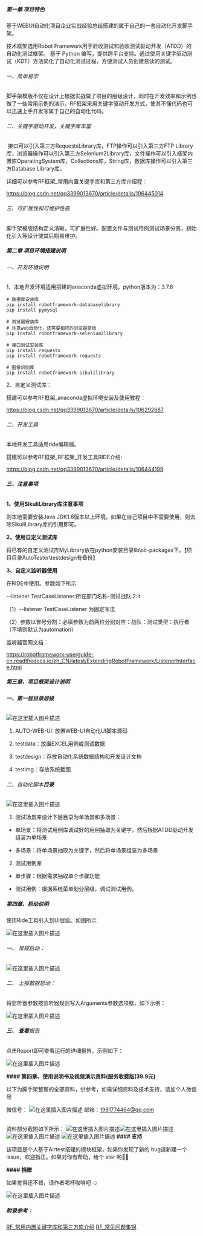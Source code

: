 #####  **第一章**   **项目特色**

基于WEBUI自动化项目企业实战经验总结搭建的属于自己的一套自动化开发脚手架。

技术框架选用Robot Framework用于验收测试和验收测试驱动开发（ATDD）的自动化测试框架。 基于 Python 编写，提供跨平台支持。通过使用关键字驱动测试（KDT）方法简化了自动化测试过程，方便测试人员创建易读的测试。

###### 一、简单易学

脚手架模版不仅在设计上根据实战做了项目的层级设计，同时在开发效率和示例也做了一些常用示例的演示，RF框架采用关键字驱动开发方式，使其不懂代码也可以迅速上手开发写属于自己的自动化代码。

###### 二、关键字驱动开发，关键字库丰富

​    接口可以引入第三方RequestsLibrary库，FTP操作可以引入第三方FTP Library库，浏览器操作可以引入第三方Selenium2Library库，文件操作可以引入框架内置库OperatingSystem库，Collections库，String库，数据库操作可以引入第三方Database Library库。

详细可以参考RF框架_常用内置关键字库和第三方库介绍程：

<https://blog.csdn.net/qq3399013670/article/details/106445014>

###### 三、可扩展性和可维护性高

   脚手架模版结构定义清晰，可扩展性好。配置文件与测试用例测试场景分离，初始化引入等设计使其后期易维护。

##### **第二章**	**项目环境搭建说明**
###### 一、开发环境说明

1、本地开发环境适用搭建的anaconda虚拟环境，python版本为：3.7.6

```
# 数据库安装库
pip install robotframework-databaselibrary
pip install pymysql

# 浏览器安装库
# 注意web自动化，还需要相应的浏览器驱动
pip install robotframework-selenium2library

# 接口测试安装库
pip install requests
pip install robotframework-requests

# 图像识别库
pip install robotframework-sikulilibrary
```

2、自定义测试库：

搭建可以参考RF框架_anaconda虚拟环境安装及使用教程：

<https://blog.csdn.net/qq3399013670/article/details/106292687>

###### 二、开发工具

   本地开发工具适用ride编辑器。

搭建可以参考RF框架_RF框架_开发工具RIDE介绍:

<https://blog.csdn.net/qq3399013670/article/details/106444199>

###### **三、注意事项**

**1、使用****SikuliLibrary****库注意事项**

则本地需要安装Java JDK1.8版本以上环境。如果在自己项目中不需要使用，则去除SikuliLibrary库的引用即可。

**2、使用自定义****测试****库**

将已有的自定义测试库MyLibrary放在python安装目录lib\sit-packages下。【项目目录AutoTester\testdesign有备份】

**3、自定义监听器使用**

在RIDE中使用。参数如下所示:

--listener TestCaseListener:所在部门名称-测试战队:2:lt

（1）--listener TestCaseListener 为固定写法

（2）参数以冒号分割：必填参数为前两位分别对应：战队：测试类型：执行者（不填则默认为automation）

监听器官网文档：

<https://robotframework-userguide-cn.readthedocs.io/zh_CN/latest/ExtendingRobotFramework/ListenerInterface.html>

##### **第三章、项目框架设计说明**

###### **一、第一层目录层级**
![在这里插入图片描述](https://img-blog.csdnimg.cn/202006162311428.jpg)
1. AUTO-WEB-UI: 放置WEB-UI自动化UI脚本源码

2. testdata：放置EXCEL用例或测试数据

3. testdesign：存放自动化系统数据结构和开发设计文档

4. testimg：存放系统截图

###### 二、自动化脚本**目录**

![在这里插入图片描述](https://img-blog.csdnimg.cn/20200616230823945.jpg?x-oss-process=image/watermark,type_ZmFuZ3poZW5naGVpdGk,shadow_10,text_aHR0cHM6Ly9ibG9nLmNzZG4ubmV0L3FxMzM5OTAxMzY3MA==,size_16,color_FFFFFF,t_70)
1. 测试场景库设计下层目录为单场景和多场景：

* 单场景：将测试用例库调试好的用例抽取为关键字，然后根据ATDD驱动开发组装为单场景

* 多场景：将单场景抽取为关键字，然后将单场景组装为多场景

2. 测试用例库

* 单步骤：根据需求抽取单个步骤功能

* 测试用例：根据系统菜单划分层级，调试测试用例。

 

##### 第四章、**启动说明**

使用Ride工具引入到UI层级。如图所示

![在这里插入图片描述](https://img-blog.csdnimg.cn/20200616230847854.jpg?x-oss-process=image/watermark,type_ZmFuZ3poZW5naGVpdGk,shadow_10,text_aHR0cHM6Ly9ibG9nLmNzZG4ubmV0L3FxMzM5OTAxMzY3MA==,size_16,color_FFFFFF,t_70)

###### 一、 常规启动：

![在这里插入图片描述](https://img-blog.csdnimg.cn/20200616230901225.jpg?x-oss-process=image/watermark,type_ZmFuZ3poZW5naGVpdGk,shadow_10,text_aHR0cHM6Ly9ibG9nLmNzZG4ubmV0L3FxMzM5OTAxMzY3MA==,size_16,color_FFFFFF,t_70)

 

###### 二、 上报数据启动：

将监听器参数按监听器规则写入Arguments参数选项框，如下示例：

![在这里插入图片描述](https://img-blog.csdnimg.cn/20200616230945707.jpg?x-oss-process=image/watermark,type_ZmFuZ3poZW5naGVpdGk,shadow_10,text_aHR0cHM6Ly9ibG9nLmNzZG4ubmV0L3FxMzM5OTAxMzY3MA==,size_16,color_FFFFFF,t_70)
###### **三、** **查看**报告

点击Report即可查看运行的详细报告，示例如下：

![在这里插入图片描述](https://img-blog.csdnimg.cn/20200616230957494.jpg?x-oss-process=image/watermark,type_ZmFuZ3poZW5naGVpdGk,shadow_10,text_aHR0cHM6Ly9ibG9nLmNzZG4ubmV0L3FxMzM5OTAxMzY3MA==,size_16,color_FFFFFF,t_70)


**#### 第四章、使用说明书及视频演示资料(服务收费版(39.9元)**

以下为脚手架整理的全部资料，供参考，如需详细资料及技术支持，请加个人微信号<br/> 

微信号：
![在这里插入图片描述](https://img-blog.csdnimg.cn/20200616234306528.jpg?x-oss-process=image/watermark,type_ZmFuZ3poZW5naGVpdGk,shadow_10,text_aHR0cHM6Ly9ibG9nLmNzZG4ubmV0L3FxMzM5OTAxMzY3MA==,size_16,color_FFFFFF,t_70)
邮箱：1981774464@qq.com <br/><br/> 

资料部分截图如下所示：
![在这里插入图片描述](https://img-blog.csdnimg.cn/20200616234105162.png)![在这里插入图片描述](https://img-blog.csdnimg.cn/20200616234118601.png)
![在这里插入图片描述](https://img-blog.csdnimg.cn/2020061623412814.png?x-oss-process=image/watermark,type_ZmFuZ3poZW5naGVpdGk,shadow_10,text_aHR0cHM6Ly9ibG9nLmNzZG4ubmV0L3FxMzM5OTAxMzY3MA==,size_16,color_FFFFFF,t_70)
![在这里插入图片描述](https://img-blog.csdnimg.cn/20200616234136704.png)
**#### 支持**

该项目是个人基于Airtest搭建的模块框架，如果你发现了新的 bug请新建一个 issue，欢迎指正。如果对你有帮助，给个 star 哟👏👏

**#### 捐赠**

如果觉得还不错，请作者喝杯咖啡吧 ☺<br/> 

![在这里插入图片描述](https://img-blog.csdnimg.cn/20200616234241930.jpg)

##### **附录参考：**
[RF_常用内置关键字库和第三方库介绍](https://blog.csdn.net/qq3399013670/article/details/106445014)
[RF_常见问题集锦](https://blog.csdn.net/qq3399013670/article/details/106445299)
 